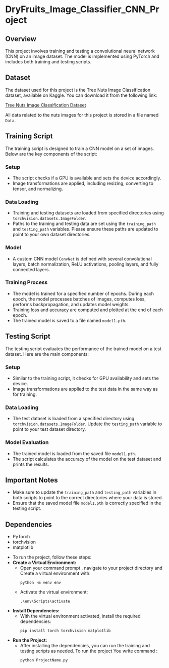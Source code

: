 <h1>DryFruits_Image_Classifier_CNN_Project</h1>

<h2>Overview</h2>
<p>This project involves training and testing a convolutional neural network (CNN) on an image dataset. The model is implemented using PyTorch and includes both training and testing scripts.</p>

<h2>Dataset</h2>
    <p>The dataset used for this project is the Tree Nuts Image Classification dataset, available on Kaggle. You can download it from the following link:</p>
    <p><a href="https://www.kaggle.com/datasets/gpiosenka/tree-nuts-image-classification">Tree Nuts Image Classification Dataset</a></p>
    <p>All data related to the nuts images for this project is stored in a file named <code>Data</code>.</p>

<h2>Training Script</h2>
<p>The training script is designed to train a CNN model on a set of images. Below are the key components of the script:</p>

<h3>Setup</h3>
<ul>
    <li>The script checks if a GPU is available and sets the device accordingly.</li>
    <li>Image transformations are applied, including resizing, converting to tensor, and normalizing.</li>
</ul>

<h3>Data Loading</h3>
<ul>
    <li>Training and testing datasets are loaded from specified directories using <code>torchvision.datasets.ImageFolder</code>.</li>
    <li>Paths to the training and testing data are set using the <code>training_path</code> and <code>testing_path</code> variables. Please ensure these paths are updated to point to your own dataset directories.</li>
</ul>

<h3>Model</h3>
<ul>
    <li>A custom CNN model <code>ConvNet</code> is defined with several convolutional layers, batch normalization, ReLU activations, pooling layers, and fully connected layers.</li>
</ul>

<h3>Training Process</h3>
<ul>
    <li>The model is trained for a specified number of epochs. During each epoch, the model processes batches of images, computes loss, performs backpropagation, and updates model weights.</li>
    <li>Training loss and accuracy are computed and plotted at the end of each epoch.</li>
    <li>The trained model is saved to a file named <code>model1.pth</code>.</li>
</ul>

<h2>Testing Script</h2>
<p>The testing script evaluates the performance of the trained model on a test dataset. Here are the main components:</p>

<h3>Setup</h3>
<ul>
    <li>Similar to the training script, it checks for GPU availability and sets the device.</li>
    <li>Image transformations are applied to the test data in the same way as for training.</li>
</ul>

<h3>Data Loading</h3>
<ul>
    <li>The test dataset is loaded from a specified directory using <code>torchvision.datasets.ImageFolder</code>. Update the <code>testing_path</code> variable to point to your test dataset directory.</li>
</ul>

<h3>Model Evaluation</h3>
<ul>
    <li>The trained model is loaded from the saved file <code>model1.pth</code>.</li>
    <li>The script calculates the accuracy of the model on the test dataset and prints the results.</li>
</ul>

<h2>Important Notes</h2>
<ul>
    <li>Make sure to update the <code>training_path</code> and <code>testing_path</code> variables in both scripts to point to the correct directories where your data is stored.</li>
    <li>Ensure that the saved model file <code>model1.pth</code> is correctly specified in the testing script.</li>
</ul>

<h2>Dependencies</h2>
<ul>
    <li>PyTorch</li>
    <li>torchvision</li>
    <li>matplotlib</li>
</ul>

<ul>
    <li>To run the project, follow these steps:</li>
    <li><strong>Create a Virtual Environment:</strong>
        <ul>
            <li>Open your  command prompt , navigate to your project directory and Create a virtual environment with:
                <pre><code>python -m venv env</code></pre>
            </li>
            <li>Activate the virtual environment:
                <pre><code>.\env\Scripts\activate</code></pre>
            </li>
        </ul>
    </li>
    <li><strong>Install Dependencies:</strong>
        <ul>
            <li>With the virtual environment activated, install the required dependencies:
                <pre><code>pip install torch torchvision matplotlib</code></pre>
            </li>
        </ul>
    </li>
    <li><strong>Run the Project:</strong>
        <ul>
            <li>After installing the dependencies, you can run the training and testing scripts as needed. To run the project You write command :</li>
            <pre><code>python ProjectName.py</code></pre>
        </ul>
    </li>
</ul>
